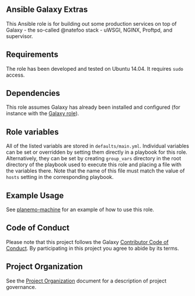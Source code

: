 ## Ansible Galaxy Extras

This Ansible role is for building out some production services on top
of Galaxy - the so-called @natefoo stack - uWSGI, NGINX, Proftpd, and
supervisor.

Requirements
------------
The role has been developed and tested on Ubuntu 14.04. It requires `sudo` access.

Dependencies
------------

This role assumes Galaxy has already been installed and configured
(for instance with the [Galaxy
role](https://github.com/galaxyproject/ansible-galaxy)).

Role variables
--------------

All of the listed variabls are stored in
`defaults/main.yml`. Individual variables can be set or overridden by
setting them directly in a playbook for this role. Alternatively, they
can be set by creating `group_vars` directory in the root directory of
the playbook used to execute this role and placing a file with the
variables there. Note that the name of this file must match the value
of `hosts` setting in the corresponding playbook.

Example Usage
----------------

See [planemo-machine](https://github.com/galaxyproject/planemo-machine) for
an example of how to use this role.


Code of Conduct
--------------------

Please note that this project follows the Galaxy [Contributor Code of Conduct](https://github.com/galaxyproject/galaxy/blob/dev/CODE_OF_CONDUCT.md). By
participating in this project you agree to abide by its terms.


Project Organization
--------------------

See the [Project Organization](https://github.com/galaxyproject/ansible-galaxy-extras/blob/master/organization.rst) document for a description of project governance.


